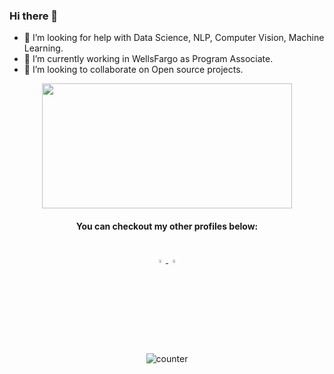 <div>

### Hi there 👋

<!--
**H4R5H1T-007/H4R5H1T-007** is a ✨ _special_ ✨ repository because its `README.md` (this file) appears on your GitHub profile.

Here are some ideas to get you started:

- 🔭 I’m currently working on ...

- 👯 I’m looking to collaborate on ...
- 🤔 I’m looking for help with Data Science, NLP, Computer Vision, Machine Learning.
- 🌱 I’m currently learning C++, Python and Machine Learning
- <img src="https://img.icons8.com/color/48/000000/python.png"> <img src="https://img.icons8.com/color/48/000000/c-plus-plus-logo.png"> <img src="https://img.icons8.com/cute-clipart/48/000000/machine-learning.png">
- 📫 How to reach me: ...
- 😄 Pronouns: ...
- ⚡ Fun fact: ...
-->
- 🤔 I’m looking for help with Data Science, NLP, Computer Vision, Machine Learning.
- 🔭 I’m currently working in WellsFargo as Program Associate. 
- 👯 I’m looking to collaborate on Open source projects.

<div align='center'>
<!-- - Checkout My Github Status   -->
  <img src="https://github-readme-stats.vercel.app/api?username=h4r5h1t-007&theme=radical&show_icons=true&count_private=true&hide=stars" width=400 height=200>  
  <!-- <img src="https://github-readme-stats.vercel.app/api/top-langs/?username=h4r5h1t-007&theme=radical&layout=compact&hide=css" width=400 height=200> &nbsp; -->

<h4> You can checkout my other profiles below: </h4> <br>
<a href="https://www.linkedin.com/in/harshit-gupta-8a7b621a4/"> <img src="https://img.icons8.com/color/48/000000/linkedin.png" width="3.5%"> </a>
<a href="mailto:hgupta1153@gmail.com"> <img src="https://img.icons8.com/color/48/000000/gmail.png" width="3.5%"> </a>

<p> <img src="https://komarev.com/ghpvc/?username=h4r5h1t-007&color=green" alt="counter" /> </p>
</div>
</div>
